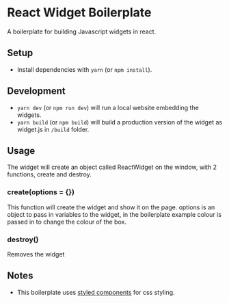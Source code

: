 # React Widget Boilerplate

A boilerplate for building Javascript widgets in react.

## Setup
- Install dependencies with `yarn` (or `npm install`).

## Development
- `yarn dev` (or `npm run dev`) will run a local website embedding the widgets.
- `yarn build` (or `npm build`) will build a production version of the widget as widget.js in `/build` folder.

## Usage
The widget will create an object called ReactWidget on the window, with 2 functions, create and destroy.

### create(options = {})
This function will create the widget and show it on the page. options is an object to pass in variables to the widget, in the boilerplate example colour is passed in to change the colour of the box.

### destroy()
Removes the widget

## Notes
- This boilerplate uses [styled components](https://www.styled-components.com/) for css styling.

